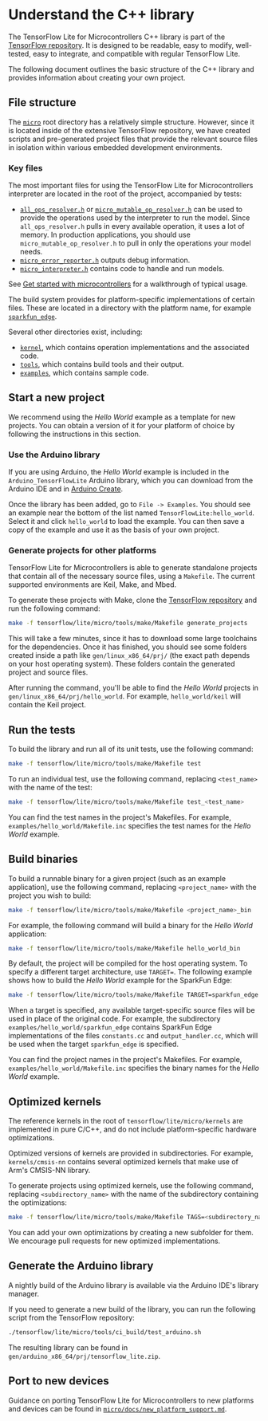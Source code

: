 # Understand the C++ library

The TensorFlow Lite for Microcontrollers C++ library is part of the
[TensorFlow repository](https://github.com/tensorflow/tflite-micro/blob/main/tensorflow/lite/micro).
It is designed to be readable, easy to modify, well-tested, easy to integrate,
and compatible with regular TensorFlow Lite.

The following document outlines the basic structure of the C++ library and
provides information about creating your own project.

## File structure

The
[`micro`](https://github.com/tensorflow/tflite-micro/blob/main/tensorflow/lite/micro)
root directory has a relatively simple structure. However, since it is located
inside of the extensive TensorFlow repository, we have created scripts and
pre-generated project files that provide the relevant source files in isolation
within various embedded development environments.

### Key files

The most important files for using the TensorFlow Lite for Microcontrollers
interpreter are located in the root of the project, accompanied by tests:

-   [`all_ops_resolver.h`](https://github.com/tensorflow/tflite-micro/blob/main/tensorflow/lite/micro/all_ops_resolver.h)
    or
    [`micro_mutable_op_resolver.h`](https://github.com/tensorflow/tflite-micro/blob/main/tensorflow/lite/micro/micro_mutable_op_resolver.h)
    can be used to provide the operations used by the interpreter to run the
    model. Since `all_ops_resolver.h` pulls in every available operation, it
    uses a lot of memory. In production applications, you should use
    `micro_mutable_op_resolver.h` to pull in only the operations your model
    needs.
-   [`micro_error_reporter.h`](https://github.com/tensorflow/tflite-micro/blob/main/tensorflow/lite/micro/micro_error_reporter.h)
    outputs debug information.
-   [`micro_interpreter.h`](https://github.com/tensorflow/tflite-micro/blob/main/tensorflow/lite/micro/micro_interpreter.h)
    contains code to handle and run models.

See [Get started with microcontrollers](get_started_low_level.md) for a
walkthrough of typical usage.

The build system provides for platform-specific implementations of certain
files. These are located in a directory with the platform name, for example
[`sparkfun_edge`](https://github.com/tensorflow/tflite-micro/blob/main/tensorflow/lite/micro/sparkfun_edge).

Several other directories exist, including:

-   [`kernel`](https://github.com/tensorflow/tflite-micro/blob/main/tensorflow/lite/micro/kernels),
    which contains operation implementations and the associated code.
-   [`tools`](https://github.com/tensorflow/tflite-micro/blob/main/tensorflow/lite/micro/tools),
    which contains build tools and their output.
-   [`examples`](https://github.com/tensorflow/tflite-micro/blob/main/tensorflow/lite/micro/examples),
    which contains sample code.

## Start a new project

We recommend using the *Hello World* example as a template for new projects. You
can obtain a version of it for your platform of choice by following the
instructions in this section.

### Use the Arduino library

If you are using Arduino, the *Hello World* example is included in the
`Arduino_TensorFlowLite` Arduino library, which you can download from the
Arduino IDE and in [Arduino Create](https://create.arduino.cc/).

Once the library has been added, go to `File -> Examples`. You should see an
example near the bottom of the list named `TensorFlowLite:hello_world`. Select
it and click `hello_world` to load the example. You can then save a copy of the
example and use it as the basis of your own project.

### Generate projects for other platforms

TensorFlow Lite for Microcontrollers is able to generate standalone projects
that contain all of the necessary source files, using a `Makefile`. The current
supported environments are Keil, Make, and Mbed.

To generate these projects with Make, clone the
[TensorFlow repository](http://github.com/tensorflow/tensorflow) and run the
following command:

```bash
make -f tensorflow/lite/micro/tools/make/Makefile generate_projects
```

This will take a few minutes, since it has to download some large toolchains for
the dependencies. Once it has finished, you should see some folders created
inside a path like `gen/linux_x86_64/prj/` (the
exact path depends on your host operating system). These folders contain the
generated project and source files.

After running the command, you'll be able to find the *Hello World* projects in
`gen/linux_x86_64/prj/hello_world`. For
example, `hello_world/keil` will contain the Keil project.

## Run the tests

To build the library and run all of its unit tests, use the following command:

```bash
make -f tensorflow/lite/micro/tools/make/Makefile test
```

To run an individual test, use the following command, replacing `<test_name>`
with the name of the test:

```bash
make -f tensorflow/lite/micro/tools/make/Makefile test_<test_name>
```

You can find the test names in the project's Makefiles. For example,
`examples/hello_world/Makefile.inc` specifies the test names for the *Hello
World* example.

## Build binaries

To build a runnable binary for a given project (such as an example application),
use the following command, replacing `<project_name>` with the project you wish
to build:

```bash
make -f tensorflow/lite/micro/tools/make/Makefile <project_name>_bin
```

For example, the following command will build a binary for the *Hello World*
application:

```bash
make -f tensorflow/lite/micro/tools/make/Makefile hello_world_bin
```

By default, the project will be compiled for the host operating system. To
specify a different target architecture, use `TARGET=`. The following example
shows how to build the *Hello World* example for the SparkFun Edge:

```bash
make -f tensorflow/lite/micro/tools/make/Makefile TARGET=sparkfun_edge hello_world_bin
```

When a target is specified, any available target-specific source files will be
used in place of the original code. For example, the subdirectory
`examples/hello_world/sparkfun_edge` contains SparkFun Edge implementations of
the files `constants.cc` and `output_handler.cc`, which will be used when the
target `sparkfun_edge` is specified.

You can find the project names in the project's Makefiles. For example,
`examples/hello_world/Makefile.inc` specifies the binary names for the *Hello
World* example.

## Optimized kernels

The reference kernels in the root of `tensorflow/lite/micro/kernels` are
implemented in pure C/C++, and do not include platform-specific hardware
optimizations.

Optimized versions of kernels are provided in subdirectories. For example,
`kernels/cmsis-nn` contains several optimized kernels that make use of Arm's
CMSIS-NN library.

To generate projects using optimized kernels, use the following command,
replacing `<subdirectory_name>` with the name of the subdirectory containing the
optimizations:

```bash
make -f tensorflow/lite/micro/tools/make/Makefile TAGS=<subdirectory_name> generate_projects
```

You can add your own optimizations by creating a new subfolder for them. We
encourage pull requests for new optimized implementations.

## Generate the Arduino library

A nightly build of the Arduino library is available via the Arduino IDE's
library manager.

If you need to generate a new build of the library, you can run the following
script from the TensorFlow repository:

```bash
./tensorflow/lite/micro/tools/ci_build/test_arduino.sh
```

The resulting library can be found in
`gen/arduino_x86_64/prj/tensorflow_lite.zip`.

## Port to new devices

Guidance on porting TensorFlow Lite for Microcontrollers to new platforms and
devices can be found in
[`micro/docs/new_platform_support.md`](https://github.com/tensorflow/tflite-micro/blob/main/tensorflow/lite/micro/docs/new_platform_support.md).
